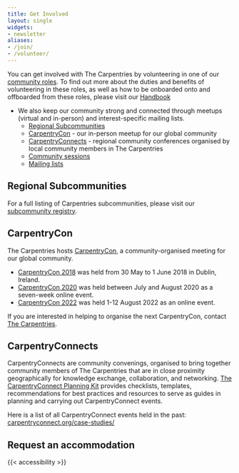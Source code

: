 ```yaml
---
title: Get Involved
layout: single
widgets:
- newsletter
aliases:
- /join/
- /volunteer/
---
```


You can get involved with The Carpentries by volunteering in one of our [community roles](/community/). To find out more about the duties and benefits of volunteering in these roles, as well as how to be onboarded onto and offboarded from these roles, please visit our [Handbook](https://docs.carpentries.org)

* We also keep our community strong and connected through meetups (virtual and in-person) and interest-specific mailing lists.
	* [Regional Subcommunities](/community/get-connected/#subcommunity-registry)
	* [CarpentryCon](#carpentrycon) - our in-person meetup for our global community
	* [CarpentryConnects](#carpentryconnects) - regional community conferences organised by local community members in The Carpentries
	* [Community sessions](/community/events/)
	* [Mailing lists](https://carpentries.topicbox.com/latest)

## Regional Subcommunities

For a full listing of Carpentries subcommunities, please visit our [subcommunity registry](/community/get-connected/#subcommunities).

## CarpentryCon

The Carpentries hosts [CarpentryCon](http://www.carpentrycon.org/), a community-organised meeting for our global community.
* [CarpentryCon 2018](https://2018.carpentrycon.org/) was held from 30 May to 1 June 2018 in Dublin, Ireland.
* [CarpentryCon 2020](https://2020.carpentrycon.org) was held between July and August 2020 as a seven-week online event.
* [CarpentryCon 2022](https://2022.carpentrycon.org/) was held 1-12 August 2022 as an online event.

If you are interested in helping to organise the next CarpentryCon, contact [The Carpentries](#).

## CarpentryConnects

CarpentryConnects are community convenings, organised to bring together community members of The Carpentries that are in close proximity geographically for knowledge exchange, collaboration, and networking. [The CarpentryConnect Planning Kit](https://carpentryconnect.org) provides checklists, templates, recommendations for best practices and resources to serve as guides in planning and carrying out CarpentryConnect events.

Here is a list of all CarpentryConnect events held in the past: [carpentryconnect.org/case-studies/](https://carpentryconnect.org/case-studies/)

## Request an accommodation 

{{< accessibility >}}
